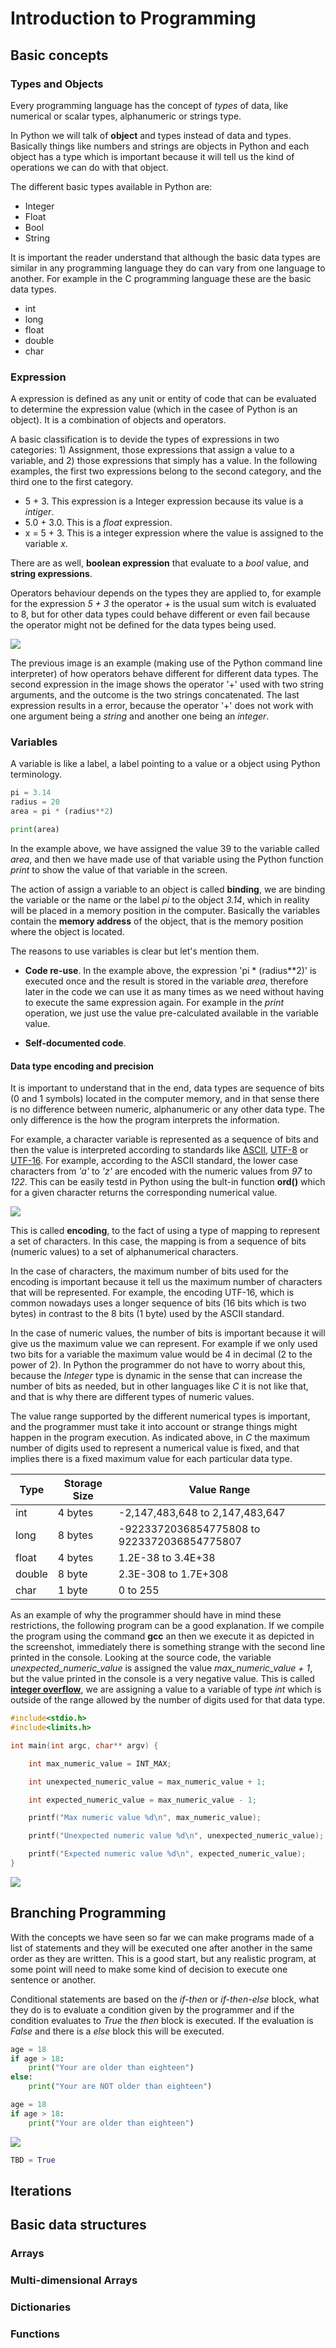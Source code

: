# Introduction to Programming



## Basic concepts

### Types and Objects

Every programming language has the concept of *types* of data, like numerical or scalar types, alphanumeric or strings type.

In Python we will talk of **object** and types instead of data and types. Basically things like numbers and strings are objects in Python
and each object has a type which is important because it will tell us the kind of operations we can do with that object.

The different basic types available in Python are:

- Integer
- Float
- Bool
- String 

It is important the reader understand that although the basic data types are similar in any programming language they
do can vary from one language to another. For example in the C programming language these are the basic data types.

- int
- long
- float
- double
- char


### Expression

A expression is defined as any unit or entity of code that can be evaluated to determine the expression value (which in the casee
of Python is an object). It is a combination of objects and operators.


A basic classification is to devide the types of expressions in two categories: 1) Assignment, those expressions that assign
a value to a variable, and 2) those expressions that simply has a value. In the following examples, the first two expressions
belong to the second category, and the third one to the first category. 

- 5 + 3. This expression is a Integer expression because its value is a *intiger*.
- 5.0 + 3.0. This is a *float* expression.
- x = 5 + 3. This is a integer expression where the value is assigned to the variable *x*.

There are as well, **boolean expression** that evaluate to a *bool* value, and **string expressions**.

Operators behaviour depends on the types they are applied to, for example for the expression *5 + 3* the operator *+* is
the usual sum witch is evaluated to 8, but for other data types could behave different or even fail because the operator 
might not be defined for the data types being used.

![](../static/screenshots/operators.png)

The previous image is an example (making use of the Python command line interpreter) of how operators behave different
for different data types. The second expression in the image shows the operator '+' used with two string arguments, and the
outcome is the two strings concatenated. The last expression results in a error, because the operator '+' does not
work with one argument being a *string* and another one being an *integer*.


### Variables

A variable is like a label, a label pointing to a value or a object using Python terminology.

```python
pi = 3.14
radius = 20
area = pi * (radius**2)

print(area)
```

In the example above, we have assigned the value 39 to the variable called *area*, and then we have made use of that
variable using the Python function *print* to show the value of that variable in the screen.

The action of assign a variable to an object is called **binding**, we are binding the variable or the name or
the label *pi* to the object *3.14*, which in reality will be placed in a memory position in the computer. Basically
the variables contain the **memory address** of the object, that is the memory position where the object is located.

The reasons to use variables is clear but let's mention them.

- **Code re-use**. In the example above, the expression 'pi * (radius**2)' is executed once and the result is stored in 
the variable *area*, therefore later in the code we can use it as many times as we need without having to execute the same
expression again. For example in the *print* operation, we just use the value pre-calculated available in the variable value.

- **Self-documented code**.

#### Data type encoding and precision

It is important to understand that in the end, data types are sequence of bits (0 and 1 symbols) located in the computer memory, and
in that sense there is no difference between numeric, alphanumeric or any other data type. The only difference is
the how the program interprets the information.

For example, a character variable is represented as a sequence of bits and then the value is interpreted according to
standards like [ASCII](https://en.wikipedia.org/wiki/ASCII), [UTF-8](https://en.wikipedia.org/wiki/UTF-8) or 
[UTF-16](https://en.wikipedia.org/wiki/UTF-16#UTF-16BE). For example, according to the ASCII standard, the lower case
characters from *'a'* to *'z'* are encoded with the numeric values from *97* to *122*. This can be easily testd in Python
using the bult-in function **ord(<character>)** which for a given character returns the corresponding numerical value.

   ![](../static/screenshots/ascii.png)
   

This is called **encoding**, to the fact of using a type of mapping to represent a set of characters. In this case, the mapping
is from a sequence of bits (numeric values) to a set of alphanumerical characters.

In the case of characters, the maximum number of bits used for the encoding is important because it tell us the maximum number
of characters that will be represented. For example, the encoding UTF-16, which is common nowadays uses a longer sequence of 
bits (16 bits which is two bytes) in contrast to the 8 bits (1 byte) used by the ASCII standard.

In the case of numeric values, the number of bits is important because it will give us the maximum value we can represent. For
example if we only used two bits for a variable the maximum value would be 4 in decimal (2 to the power of 2). In Python the 
programmer do not have to worry about this, because the *Integer* type is dynamic in the sense that can increase the number
of bits as needed, but in other languages like *C* it is not like that, and that is why there are different types of numeric values.

The value range supported by the different numerical types is important, and the programmer must take it into account or
strange things might happen in the program execution. As indicated above, in *C* the maximum number of digits used to
represent a numerical value is fixed, and that implies there is a fixed maximum value for each particular data type.

Type   | Storage Size | Value Range
---    | ---          | ---
int    | 4 bytes      | -2,147,483,648 to 2,147,483,647
long   | 8 bytes      | -9223372036854775808 to 9223372036854775807
float  | 4 bytes      | 1.2E-38 to 3.4E+38
double | 8 byte       | 2.3E-308 to 1.7E+308
char   | 1 byte       | 0 to 255


As an example of why the programmer should have in mind these restrictions, the following program can be a good explanation.
If we compile the program using the command **gcc** an then we execute it as depicted in the screenshot, immediately there is
something strange with the second line printed in the console. Looking at the source code, the variable *unexpected_numeric_value*
is assigned the value *max_numeric_value + 1*, but the value printed in the console is a very negative value. This is called
**[integer overflow](https://en.wikipedia.org/wiki/Integer_overflow)**, we are assigning a value to a variable of type *int* which
 is outside of the range allowed by the number of digits used for that data type.

```c
#include<stdio.h>
#include<limits.h>

int main(int argc, char** argv) {

	int max_numeric_value = INT_MAX;

	int unexpected_numeric_value = max_numeric_value + 1;

	int expected_numeric_value = max_numeric_value - 1;

	printf("Max numeric value %d\n", max_numeric_value);

	printf("Unexpected numeric value %d\n", unexpected_numeric_value);

	printf("Expected numeric value %d\n", expected_numeric_value);
}
```

![](../static/screenshots/max_values.png)


## Branching Programming


With the concepts we have seen so far we can make programs made of a list of statements and they will be executed
one after another in the same order as they are written. This is a good start, but any
realistic program, at some point will need to make some kind of decision to execute one sentence or another. 

Conditional statements are based on the *if-then* or *if-then-else* block, what they do is to evaluate
a condition given by the programmer and if the condition evaluates to *True* the *then* block is executed. If
the evaluation is *False* and there is a *else* block this will be executed.

```python
age = 18
if age > 18:
    print("Your are older than eighteen")
else:
    print("Your are NOT older than eighteen")
```


```python
age = 18
if age > 18:
    print("Your are older than eighteen")
```


![](../static/diagrams/age.png)


```python
TBD = True
```

## Iterations


## Basic data structures


### Arrays

### Multi-dimensional Arrays


### Dictionaries


### Functions  
